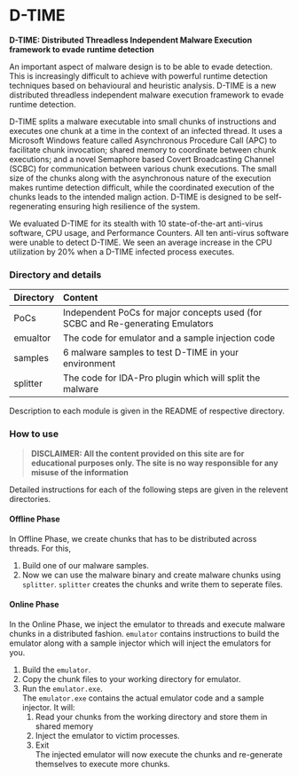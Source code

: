 # D-TIME
__D-TIME: Distributed Threadless Independent Malware Execution framework to evade runtime detection__

An important aspect of malware design is to be able to evade detection. This is increasingly difficult to achieve with powerful runtime detection techniques based on behavioural and heuristic analysis. D-TIME is a new distributed threadless independent malware execution framework to evade runtime detection.

D-TIME splits a malware executable into small chunks of instructions and executes one chunk at a time in the context of an infected thread. It uses a Microsoft Windows feature called Asynchronous Procedure Call (APC) to facilitate chunk invocation; shared memory to coordinate between chunk executions; and a novel Semaphore based Covert Broadcasting Channel (SCBC) for communication between various chunk executions. The small size of the chunks along with the asynchronous nature of the execution makes runtime detection difficult, while the coordinated execution of the chunks leads to the intended malign action. D-TIME is designed to be self-regenerating ensuring high resilience of the system. 

We evaluated D-TIME for its stealth with 10 state-of-the-art anti-virus software, CPU usage, and Performance Counters. All ten anti-virus software were unable to detect D-TIME. We seen an average increase in the CPU utilization by 20% when a D-TIME infected process executes.


### Directory and details

| Directory  |    Content                                                                           |
|------------|:-------------------------------------------------------------------------------------|
| PoCs       | Independent PoCs for major concepts used (for SCBC and Re-generating Emulators       |
| emualtor   | The code for emulator and a sample injection code                                    |
| samples    | 6 malware samples to test D-TIME in your environment                                 |
| splitter   | The code for IDA-Pro plugin which will split the malware                             |

Description to each module is given in the README of respective directory.


### How to use

> **DISCLAIMER: All the content provided on this site are for educational purposes only. The site is no way responsible for any misuse of the information**

Detailed instructions for each of the following steps are given in the relevent directories. 
#### Offline Phase  
In Offline Phase, we create chunks that has to be distributed across threads. For this,
   1. Build one of our malware samples.
   1. Now we can use the malware binary and create malware chunks using `splitter`.
      `splitter` creates the chunks and write them to seperate files.
      
#### Online Phase
In the Online Phase, we inject the emulator to threads and execute malware chunks in a distributed fashion. `emulator` contains instructions to build the emulator along with a sample injector which will inject the emulators for you.
   1. Build the `emulator`.
   2. Copy the chunk files to your working directory for emulator.
   3. Run the `emulator.exe`.  
   The `emulator.exe` contains the  actual emulator code and a sample injector. It will:
       1. Read your chunks from the working directory and store them in shared memory
       2. Inject the emulator to victim processes.
       3. Exit  
       The injected emulator will now execute the chunks and re-generate themselves to execute more chunks.
